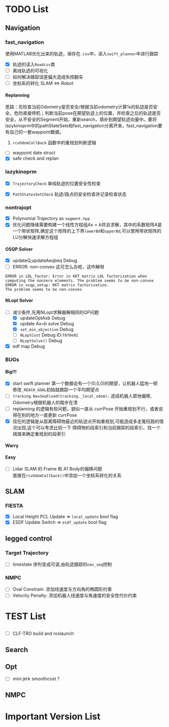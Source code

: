 # TODO List

## Navigation
### fast_navigation

使用MATLAB优化出来的轨迹，保存在`.csv`中，读入`swift_planner`中进行跟踪
- [x] 轨迹的读入`Readcsv`类
- [ ] 离线轨迹的可视化
- [ ] 如何解决跟踪误差偏大造成失控翻车
- [ ] 坐标系的转化 SLAM <=> Robot

#### Replanning
思路：先检查当前Odometry是否安全/根据当前odometry计算1s的轨迹是否安全，危险直接停机；判断当前pose在期望轨迹上的位置，并检查之后的轨迹是否安全，从不安全的Segment开始，重新search，填补到期望轨迹向量中。要将lazykinoprm中的pathStateSets和fast_navigation分离开来，fast_navigation要有自己的一套waypoint数据。
1. `rcvOdomCallBack` 函数中的重规划判断逻辑
- [ ] waypoint date struct
- [x] safe check and replan

### lazykinoprm
- [x] `TrajectoryCheck` 单纯轨迹的位置安全性检查
- [x] `PathStatesSetCheck` 轨迹/路点的安全检查并记录检查状态


### nontrajopt
- [x] Polynomial Trajectory as `segment.hpp`
- [x] 优化问题降维需要构建一个线性方程组$Ax=b$并且求解，其中的系数矩阵$A$是一个带状矩阵,确定这个矩阵的上下界`lowerBd`和`upperBd`,可以使用带状矩阵的LU分解快速求解方程组

#### OSQP Solver
- [x] updateQ,updateAeqbeq Debug
- [ ] ERROR: non-convex 这可怎么办呢，这咋解呀
```
ERROR in LDL_factor: Error in KKT matrix LDL factorization when computing the nonzero elements. The problem seems to be non-convex
ERROR in osqp_setup: KKT matrix factorization.
The problem seems to be non-convex
```
#### NLopt Solver
- [ ] 减少条件,先用NLopt求解器解相同的QP问题
    - [x] updateOptAxb Debug
    - [x] update Ax=b solve Debug
    - [x] `set_min_objective` Debug
    - [ ] `NLoptCost` Debug ID:`f070e92`
    - [ ] `NLoptSolve()` Debug
- [x] edf map Debug

### BUGs
#### Big!!!
- [x] start swift planner 第一个数据会有一个(0,0,0)的期望，让机器人猛地一顿  
修改`_REACH_GOAL`初始就跟踪一个平均期望点
- [ ] `tracking.NavSeqFixed(tracking._local_odom);` 造成机器人原地偏移, Odometry根据机器人的踏步在漂
- [ ] replanning 的逻辑有些问题，貌似一直从 currPose 开始重规划不行，或者说得在别的地方一直更新 currPose
- [x] 现在的逻辑是从距离障碍物最近的轨迹点开始重规划,可能造成多走冤枉路的情况出现,这个可以考虑比较一下 障碍物的段索引和当前跟踪的段索引，找一个阈值来确定重规划的段索引

#### Warry

#### Easy
- [ ] Lidar SLAM 的 Frame 和 A1 Body的偏移问题  
直接在`rcvOdomCallback()`中添加一个坐标系转化的关系

## SLAM

### FIESTA
- [x] Local Height PCL Update => `local_update` bool flag
- [x] ESDF Update Switch => `esdf_update` bool flag

## legged control

### Target Trajectory
- [ ] timestate 序列变成可调,由轨迹跟踪的`nav_seq`控制

### NMPC
- [ ] Oval Constrain: 添加线速度与方向角的椭圆形约束
- [ ] Velocity Penalty: 添加机器人线速度与角速度的安全性代价约束

# TEST List

##
- [ ] CLF-TRO build and roslaunch


## Search

## Opt
- [ ] mini jerk smoothcost ?
## NMPC

# Important Version List

